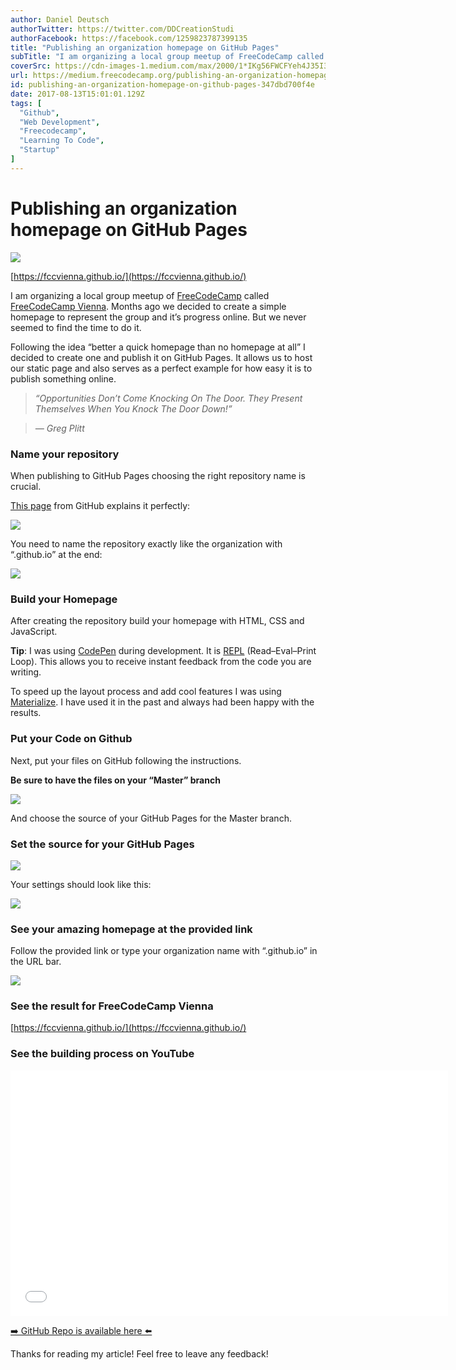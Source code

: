 ```yaml
---
author: Daniel Deutsch
authorTwitter: https://twitter.com/DDCreationStudi
authorFacebook: https://facebook.com/1259823787399135
title: "Publishing an organization homepage on GitHub Pages"
subTitle: "I am organizing a local group meetup of FreeCodeCamp called FreeCodeCamp Vienna. Months ago we decided to create a simple homepage to rep..."
coverSrc: https://cdn-images-1.medium.com/max/2000/1*IKg56FWCFYeh4J35I3VK5g.png
url: https://medium.freecodecamp.org/publishing-an-organization-homepage-on-github-pages-347dbd700f4e
id: publishing-an-organization-homepage-on-github-pages-347dbd700f4e
date: 2017-08-13T15:01:01.129Z
tags: [
  "Github",
  "Web Development",
  "Freecodecamp",
  "Learning To Code",
  "Startup"
]
---
```

# Publishing an organization homepage on GitHub Pages







![](https://cdn-images-1.medium.com/max/2000/1*IKg56FWCFYeh4J35I3VK5g.png)

[https://fccvienna.github.io/](https://fccvienna.github.io/)







I am organizing a local group meetup of [FreeCodeCamp](https://www.freecodecamp.org/) called [FreeCodeCamp Vienna](https://www.meetup.com/Free-Code-Camp-Vienna/). Months ago we decided to create a simple homepage to represent the group and it’s progress online. But we never seemed to find the time to do it.

Following the idea “better a quick homepage than no homepage at all” I decided to create one and publish it on GitHub Pages. It allows us to host our static page and also serves as a perfect example for how easy it is to publish something online.

> _“Opportunities Don’t Come Knocking On The Door. They Present Themselves When You Knock The Door Down!”_

> _— Greg Plitt_

### Name your repository

When publishing to GitHub Pages choosing the right repository name is crucial.

[This page](https://help.github.com/articles/user-organization-and-project-pages/) from GitHub explains it perfectly:



![](https://cdn-images-1.medium.com/max/1600/0*SQGwUsaVQJz118zd.png)



You need to name the repository exactly like the organization with “.github.io” at the end:



![](https://cdn-images-1.medium.com/max/1600/0*z1Hfc5CZI1Qk11sq.)



### Build your Homepage

After creating the repository build your homepage with HTML, CSS and JavaScript.

**Tip**: I was using [CodePen](https://codepen.io/ddcreationstudios/pen/yogdXX) during development. It is [REPL](https://stackoverflow.com/questions/13603021/what-is-a-repl-in-javascript) (Read–Eval–Print Loop). This allows you to receive instant feedback from the code you are writing.

To speed up the layout process and add cool features I was using [Materialize](http://materializecss.com/getting-started.html). I have used it in the past and always had been happy with the results.

### Put your Code on Github

Next, put your files on GitHub following the instructions.

**Be sure to have the files on your “Master” branch**



![](https://cdn-images-1.medium.com/max/1600/0*BkJCyYBXyjXMyHg7.png)



And choose the source of your GitHub Pages for the Master branch.

### Set the source for your GitHub Pages



![](https://cdn-images-1.medium.com/max/1600/0*-mcAUPvtMdYr-U-R.)



Your settings should look like this:



![](https://cdn-images-1.medium.com/max/1600/0*V7iEy5dAOzU-FhOW.png)



### See your amazing homepage at the provided link

Follow the provided link or type your organization name with “.github.io” in the URL bar.



![](https://cdn-images-1.medium.com/max/1600/0*H907EsplDzoha7kg.)



### See the result for FreeCodeCamp Vienna

[https://fccvienna.github.io/](https://fccvienna.github.io/)

### See the building process on YouTube





<iframe data-width="854" data-height="480" width="700" height="393" src="/media/012cc6a32edb902bf83f61bfc09f306c?postId=347dbd700f4e" data-media-id="012cc6a32edb902bf83f61bfc09f306c" data-thumbnail="https://i.embed.ly/1/image?url=https%3A%2F%2Fi.ytimg.com%2Fvi%2FXN7JPZiKJ1U%2Fhqdefault.jpg&amp;key=a19fcc184b9711e1b4764040d3dc5c07" allowfullscreen="" frameborder="0"></iframe>





[➡️ GitHub Repo is available here ⬅️](https://github.com/DDCreationStudios/fccvienna.github.io)

Thanks for reading my article! Feel free to leave any feedback!








